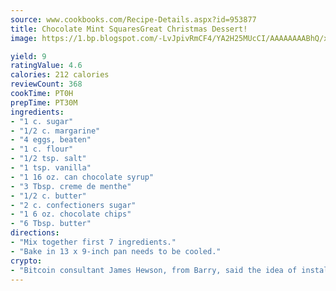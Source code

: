 ```yaml
---
source: www.cookbooks.com/Recipe-Details.aspx?id=953877
title: Chocolate Mint SquaresGreat Christmas Dessert!  
image: https://1.bp.blogspot.com/-LvJpivRmCF4/YA2H25MUcCI/AAAAAAAABhQ/xgndXuMf7Zopp5S4RExCblnSp5YGujfSQCLcBGAsYHQ/s320/8.png

yield: 9
ratingValue: 4.6
calories: 212 calories
reviewCount: 368
cookTime: PT0H
prepTime: PT30M
ingredients:
- "1 c. sugar"
- "1/2 c. margarine"
- "4 eggs, beaten"
- "1 c. flour"
- "1/2 tsp. salt"
- "1 tsp. vanilla"
- "1 16 oz. can chocolate syrup"
- "3 Tbsp. creme de menthe"
- "1/2 c. butter"
- "2 c. confectioners sugar"
- "1 6 oz. chocolate chips"
- "6 Tbsp. butter"
directions:
- "Mix together first 7 ingredients."
- "Bake in 13 x 9-inch pan needs to be cooled."
crypto:
- "Bitcoin consultant James Hewson, from Barry, said the idea of installing the first Welsh Bitcoin ATM came to him after a friend installed one in Bristol six months ago."
---
```

